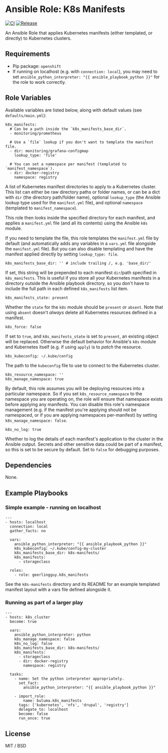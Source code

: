 # Ansible Role: K8s Manifests

[![CI](https://github.com/buluma/ansible-role-k8s_manifests/workflows/CI/badge.svg?event=push)](https://github.com/buluma/ansible-role-k8s_manifests/actions?query=workflow%3ACI) [![Release](https://github.com/buluma/ansible-role-k8s_manifests/actions/workflows/release.yml/badge.svg)](https://github.com/buluma/ansible-role-k8s_manifests/actions/workflows/release.yml)

An Ansible Role that applies Kubernetes manifests (either templated, or directly) to Kubernetes clusters.

## Requirements

  - Pip package: `openshift`
  - If running on localhost (e.g. with `connection: local`), you may need to set `ansible_python_interpreter: "{{ ansible_playbook_python }}"` for the role to work correctly.

## Role Variables

Available variables are listed below, along with default values (see `defaults/main.yml`):

    k8s_manifests:
      # Can be a path inside the `k8s_manifests_base_dir`.
      - monitoring/prometheus
    
      # Use a `file` lookup if you don't want to template the manifest file.
      - dir: monitoring/grafana-configmap
        lookup_type: 'file'
    
      # You can set a namespace per manifest (templated to `manifest_namespace`).
      - dir: docker-registry
        namespace: registry

A list of Kubernetes manifest directories to apply to a Kubernetes cluster. This list can either be raw directory paths or folder names, or can be a dict with `dir` (the directory path/folder name), optional `lookup_type` (the Ansible lookup type used for the `manifest.yml` file), and optional `namespace` (templated to `manifest_namespace`).

This role then looks inside the specified directory for each manifest, and applies a `manifest.yml` file (and all its contents) using the Ansible `k8s` module.

If you need to template the file, this role templates the `manifest.yml` file by default (and automatically adds any variables in a `vars.yml` file alongside the `manifest.yml` file). But you can also disable templating and have the manifest applied directly by setting `lookup_type: file`.

    k8s_manifests_base_dir: '' # include trailing /, e.g. 'base_dir/'

If set, this string will be prepended to each manifest `dir`/path specified in `k8s_manifests`. This is useful if you store all your Kubernetes manifests in a directory outside the Ansible playbook directory, so you don't have to include the full path in each defined `k8s_manifests` list item.

    k8s_manifests_state: present

Whether the `state` for the `k8s` module should be `present` or `absent`. Note that using `absent` doesn't _always_ delete all Kubernetes resources defined in a manifest.

    k8s_force: false

If set to `true`, and `k8s_manifests_state` is set to `present`, an existing object will be replaced. Otherwise the default behavior for Ansible's `k8s` module and Kubernetes itself (e.g. if using `apply`) is to _patch_ the resource.

    k8s_kubeconfig: ~/.kube/config

The path to the `kubeconfig` file to use to connect to the Kubernetes cluster.

    k8s_resource_namespace: ''
    k8s_manage_namespace: true

By default, this role assumes you will be deploying resources into a particular namespace. So if you set `k8s_resource_namespace` to the namespace you are operating on, the role will ensure that namespace exists before applying any manifests. You can disable this role's namespace management (e.g. if the manifest you're applying should not be namespaced, or if you are applying namespaces per-manifest) by setting `k8s_manage_namespace: false`.

    k8s_no_log: true

Whether to log the details of each manifest's application to the cluster in the Ansible output. Secrets and other sensitive data could be part of a manifest, so this is set to be secure by default. Set to `false` for debugging purposes.

## Dependencies

None.

## Example Playbooks

### Simple example - running on localhost

    ---
    - hosts: localhost
      connection: local
      gather_facts: no
    
      vars:
        ansible_python_interpreter: "{{ ansible_playbook_python }}"
        k8s_kubeconfig: ~/.kube/config-my-cluster
        k8s_manifests_base_dir: k8s-manifests/
        k8s_manifests:
          - storageclass
    
      roles:
        - role: geerlingguy.k8s_manifests

See the `k8s-manifests` directory and its README for an example templated manifest layout with a vars file defined alongside it.

### Running as part of a larger play

    ---
    - hosts: k8s_cluster
      become: true
    
      vars:
        ansible_python_interpreter: python
        k8s_manage_namespace: false
        k8s_no_log: false
        k8s_manifests_base_dir: k8s-manifests/
        k8s_manifests:
          - storageclass
          - dir: docker-registry
            namespace: registry
    
      tasks:
        - name: Set the python interpreter appropriately.
          set_fact:
            ansible_python_interpreter: "{{ ansible_playbook_python }}"
    
        - import_role:
            name: buluma.k8s_manifests
          tags: ['kubernetes', 'nfs', 'drupal', 'registry']
          delegate_to: localhost
          become: false
          run_once: true

## License

MIT / BSD

